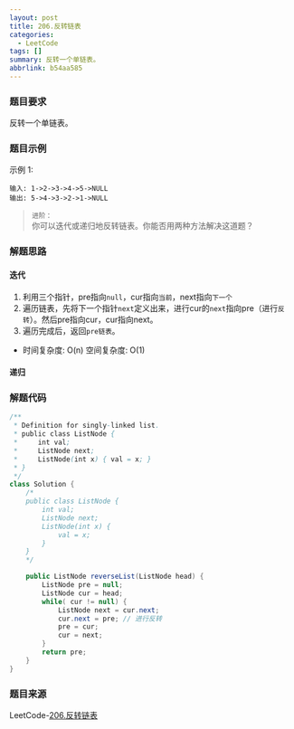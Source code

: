 ```yaml
---
layout: post
title: 206.反转链表
categories:
  - LeetCode
tags: []
summary: 反转一个单链表。
abbrlink: b54aa585
---
```


### 题目要求
反转一个单链表。

### 题目示例
示例 1:
```
输入: 1->2->3->4->5->NULL
输出: 5->4->3->2->1->NULL
```

> `进阶：`   
> 你可以迭代或递归地反转链表。你能否用两种方法解决这道题？  

### 解题思路
#### 迭代
1. 利用三个指针，pre指向`null`，cur指向`当前`，next指向`下一个` 
1. 遍历链表，先将下一个指针`next`定义出来，进行cur的`next`指向pre（进行`反转`）。然后pre指向cur，cur指向next。
1. 遍历完成后，返回`pre链表`。 

- 时间复杂度: O(n) 空间复杂度: O(1)
#### 递归



### 解题代码
```java
/**
 * Definition for singly-linked list.
 * public class ListNode {
 *     int val;
 *     ListNode next;
 *     ListNode(int x) { val = x; }
 * }
 */
class Solution {
    /*
    public class ListNode {
        int val;
        ListNode next;
        ListNode(int x) {
            val = x;
        }
    }
    */

    public ListNode reverseList(ListNode head) {
        ListNode pre = null;
        ListNode cur = head;
        while( cur != null) {
            ListNode next = cur.next;
            cur.next = pre; // 进行反转
            pre = cur;
            cur = next;
        }
        return pre;
    }
}
```


### 题目来源
LeetCode-[206.反转链表](https://leetcode-cn.com/problems/reverse-linked-list/)
